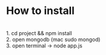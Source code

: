 <h1> How to install </h1> <br />
1. cd project && npm install <br />
2. open mongodb (mac sudo mongod) <br />
3. open terminal -> node app.js
